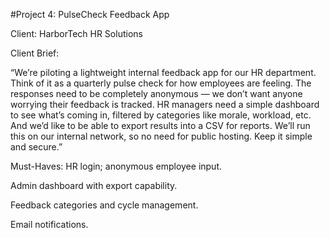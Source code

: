 #Project 4: PulseCheck Feedback App

Client: HarborTech HR Solutions

Client Brief:

“We’re piloting a lightweight internal feedback app for our HR department. Think of it as a quarterly pulse check for how employees are feeling. The responses need to be completely anonymous — we don’t want anyone worrying their feedback is tracked.
HR managers need a simple dashboard to see what’s coming in, filtered by categories like morale, workload, etc. And we’d like to be able to export results into a CSV for reports. We’ll run this on our internal network, so no need for public hosting. Keep it simple and secure.”

Must-Haves:
HR login; anonymous employee input.


Admin dashboard with export capability.


Feedback categories and cycle management.


Email notifications.
